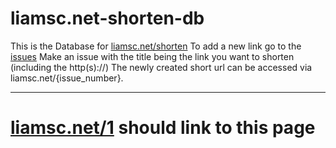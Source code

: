# liamsc.net-shorten-db
This is the Database for [liamsc.net/shorten](http://liamsc.net/shorten)
To add a new link go to the [issues](https://github.com/Liam-s-c/liamsc.net-shorten-db/issues)
Make an issue with the title being the link you want to shorten (including the http(s)://) The newly created short url can be accessed via liamsc.net/{issue_number}.

----
# [liamsc.net/1](https://liamsc.net/1) should link to this page
